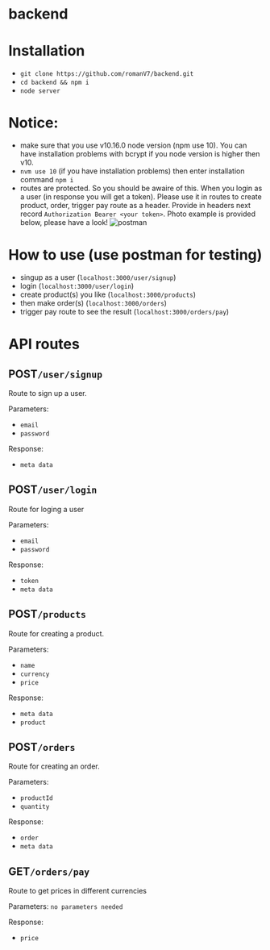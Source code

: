 # backend
# Installation
- `git clone https://github.com/romanV7/backend.git`
- `cd backend && npm i`
- `node server`

# Notice:
- make sure that you use v10.16.0 node version (npm use 10). You can have installation problems with bcrypt if you node version is higher then v10.
- `nvm use 10` (if you have installation problems) then enter installation command `npm i`
- routes are protected. So you should be awaire of this. When you login as a user (in response you will get a token). Please use it in routes to create product, order, trigger pay route as a header. Provide in headers next record `Authorization Bearer <your token>`. Photo example is provided below, please have a look!
![postman](https://user-images.githubusercontent.com/51646341/85577809-3dd9c480-b642-11ea-829b-2360cd4ac46c.jpg)


# How to use (use postman for testing)
- singup as a user (`localhost:3000/user/signup`)
- login (`localhost:3000/user/login`)
- create product(s) you like (`localhost:3000/products`)
- then make order(s) (`localhost:3000/orders`)
- trigger pay route to see the result (`localhost:3000/orders/pay`)

# API routes
## POST`/user/signup`
Route to sign up a user.

Parameters:
- `email`
- `password`

Response:                                                                                                              
- `meta data`
   
## POST`/user/login`
Route for loging a user 

Parameters:
- `email`
- `password`

Response:                                                                                                              
- `token`
- `meta data`

## POST`/products`
Route for creating a product.

Parameters:
- `name`
- `currency`
- `price`

Response:                                                                                                              
- `meta data`
- `product`

## POST`/orders`
Route for creating an order.

Parameters:
- `productId`
- `quantity`

Response:                                                                                                              
- `order`
- `meta data`

## GET`/orders/pay`
Route to get prices in different currencies  

Parameters:
`no parameters needed`

Response:                                                                                                              
- `price`
